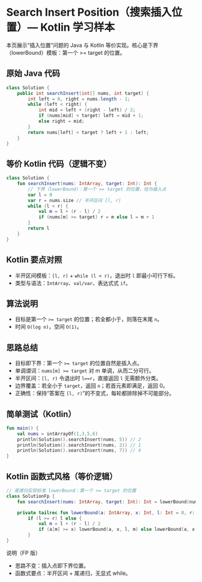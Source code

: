 # Search Insert Position（搜索插入位置）— Kotlin 学习样本

本页展示“插入位置”问题的 Java 与 Kotlin 等价实现。核心是下界（lowerBound）模板：第一个 >= target 的位置。

## 原始 Java 代码

```java
class Solution {
    public int searchInsert(int[] nums, int target) {
        int left = 0, right = nums.length - 1;
        while (left < right) {
            int mid = left + (right - left) / 2;
            if (nums[mid] < target) left = mid + 1;
            else right = mid;
        }
        return nums[left] < target ? left + 1 : left;
    }
}
```

## 等价 Kotlin 代码（逻辑不变）

```kotlin
class Solution {
    fun searchInsert(nums: IntArray, target: Int): Int {
        // 下界（lowerBound）：第一个 >= target 的位置，恰为插入点
        var l = 0
        var r = nums.size // 半开区间 [l, r)
        while (l < r) {
            val m = l + (r - l) / 2
            if (nums[m] >= target) r = m else l = m + 1
        }
        return l
    }
}
```

## Kotlin 要点对照

- 半开区间模板：`[l, r)` + `while (l < r)`，退出时 `l` 即最小可行下标。
- 类型与语法：`IntArray`、`val/var`、表达式式 `if`。

## 算法说明

- 目标是第一个 `>= target` 的位置；若全都小于，则落在末尾 `n`。
- 时间 `O(log n)`，空间 `O(1)`。

## 思路总结

- 目标即下界：第一个 `>= target` 的位置自然是插入点。
- 单调谓词：`nums[m] >= target` 对 m 单调，从而二分可行。
- 半开区间：`[l, r)` 令退出时 `l==r`，直接返回 `l` 无需额外分类。
- 边界覆盖：若全小于 `target`，返回 `n`；若首元素即满足，返回 0。
- 正确性：保持“答案在 `[l, r)`”的不变式，每轮都排除掉不可能部分。

## 简单测试（Kotlin）

```kotlin
fun main() {
    val nums = intArrayOf(1,3,5,6)
    println(Solution().searchInsert(nums, 5)) // 2
    println(Solution().searchInsert(nums, 2)) // 1
    println(Solution().searchInsert(nums, 7)) // 4
}
```

## Kotlin 函数式风格（等价逻辑）

```kotlin
// 尾递归实现标准 lowerBound：第一个 >= target 的位置
class SolutionFp {
    fun searchInsert(nums: IntArray, target: Int): Int = lowerBound(nums, target)

    private tailrec fun lowerBound(a: IntArray, x: Int, l: Int = 0, r: Int = a.size): Int =
        if (l >= r) l else {
            val m = l + (r - l) / 2
            if (a[m] >= x) lowerBound(a, x, l, m) else lowerBound(a, x, m + 1, r)
        }
}
```

说明（FP 版）
- 思路不变：插入点即下界位置。
- 函数式要点：半开区间 + 尾递归，无显式 while。
